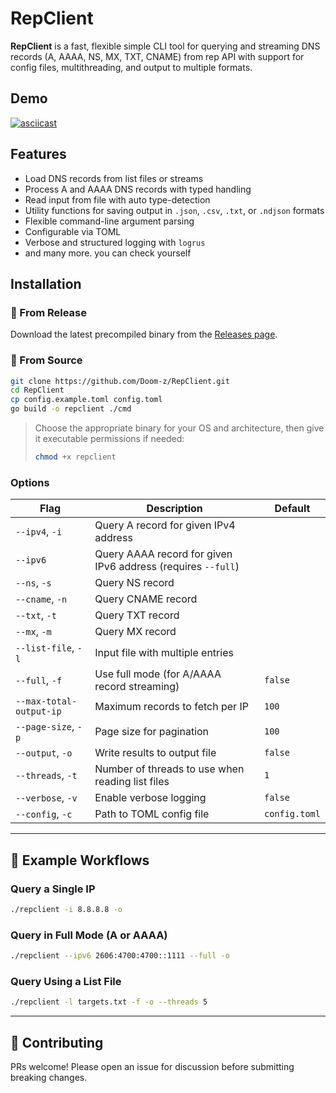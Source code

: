 # RepClient

**RepClient** is a fast, flexible simple CLI tool for querying and streaming DNS records (A, AAAA, NS, MX, TXT, CNAME) from rep API with support for config files, multithreading, and output to multiple formats.

## Demo

[![asciicast](https://asciinema.org/a/MaSyT7OJCYKsFgeS5osoeG533.svg)](https://asciinema.org/a/MaSyT7OJCYKsFgeS5osoeG533)

## Features

- Load DNS records from list files or streams
- Process A and AAAA DNS records with typed handling
- Read input from file with auto type-detection
- Utility functions for saving output in `.json`, `.csv`, `.txt`, or `.ndjson` formats
- Flexible command-line argument parsing
- Configurable via TOML
- Verbose and structured logging with `logrus`
- and many more. you can check yourself

## Installation

### 📁 From Release

Download the latest precompiled binary from the [Releases page](https://github.com/Doom-z/RepClient/releases).


### 🔧 From Source

```bash
git clone https://github.com/Doom-z/RepClient.git
cd RepClient
cp config.example.toml config.toml
go build -o repclient ./cmd
```



> Choose the appropriate binary for your OS and architecture, then give it executable permissions if needed:
>
> ```bash
> chmod +x repclient
> ```


### Options

| Flag                    | Description                                                  | Default       |
| ----------------------- | ------------------------------------------------------------ | ------------- |
| `--ipv4`, `-i`          | Query A record for given IPv4 address                        |               |
| `--ipv6`                | Query AAAA record for given IPv6 address (requires `--full`) |               |
| `--ns`, `-s`            | Query NS record                                              |               |
| `--cname`, `-n`         | Query CNAME record                                           |               |
| `--txt`, `-t`           | Query TXT record                                             |               |
| `--mx`, `-m`            | Query MX record                                              |               |
| `--list-file`, `-l`     | Input file with multiple entries                             |               |
| `--full`, `-f`          | Use full mode (for A/AAAA record streaming)                  | `false`       |
| `--max-total-output-ip` | Maximum records to fetch per IP                              | `100`         |
| `--page-size`, `-p`     | Page size for pagination                                     | `100`         |
| `--output`, `-o`        | Write results to output file                                 | `false`       |
| `--threads`, `-t`       | Number of threads to use when reading list files             | `1`           |
| `--verbose`, `-v`       | Enable verbose logging                                       | `false`       |
| `--config`, `-c`        | Path to TOML config file                                     | `config.toml` |


---

## 🧩 Example Workflows

### Query a Single IP

```bash
./repclient -i 8.8.8.8 -o
```

### Query in Full Mode (A or AAAA)

```bash
./repclient --ipv6 2606:4700:4700::1111 --full -o
```

### Query Using a List File

```bash
./repclient -l targets.txt -f -o --threads 5
```

---


## 🙌 Contributing
PRs welcome! Please open an issue for discussion before submitting breaking changes.
